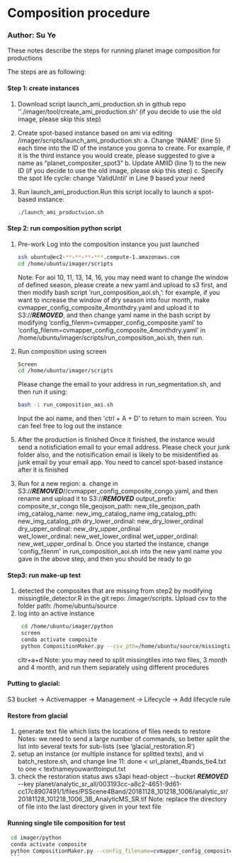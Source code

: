 # Composition procedure
### Author: Su Ye

These notes describe the steps for running planet image composition for productions

The steps are as following:
#### Step 1: create instances 
1) Download script launch_ami_production.sh in github repo ''./imager/tool/create_ami_production.sh' (if you decide to use the old image, please skip this step)

2) Create spot-based instance based on ami via editing /imager/scripts/launch_ami_production.sh:
a. Change ‘INAME’ (line 5) each time into the ID of the instance you gonna to create. For example, if it is the third instance you would create, please suggested to give a name as “planet_compositer_spot3”
b. Update AMIID (line 1) to the new ID (if you decide to use the old image, please skip this step)
c. Specify the spot life cycle: change ‘ValidUntil’ in Line 9 based your need
3) Run launch_ami_production.Run this script locally to launch a spot-based instance: 
    ```bash
    ./launch_ami_productuion.sh
    ```
#### Step 2: run composition python script
1) Pre-work 
Log into the composition instance you just launched 
    ```bash
    ssh ubuntu@ec2-**-**-**-***.compute-1.amazonaws.com
    cd /home/ubuntu/imager/scripts
    ```
    
    Note: For aoi 10, 11, 13, 14, 16, you may need want to change the window of defined season, please create a new yaml and upload to s3 first, and then modify bash script ‘run_composition_aoi.sh,’: for example, if you want to increase the window of dry season into four month, make cvmapper_config_composite_4monthdry.yaml and upload it to S3://***REMOVED***, and then change yaml name in the bash script by modifying ‘config_filenm=cvmapper_config_composite.yaml’ to ‘config_filenm=cvmapper_config_composite_4monthdry.yaml’ in  /home/ubuntu/imager/scripts/run_composition_aoi.sh, then run.

2) Run composition using screen 
    ```bash
    Screen
    cd /home/ubuntu/imager/scripts
    ```
    Please change the email to your address in run_segmentation.sh, and then run it using:
    ```bash
    bash -i run_composition_aoi.sh
    ```
    Input the aoi name, and then 'ctrl + A + D' to return to main screen. You can feel free to log out the instance 
5. After the production is finished
    Once it finished, the instance would send a notisficiation email to your email address. Please check your junk folder also, and the notisification email is likely to be misidentified as junk email by your email app.
    You need to cancel spot-based instance after it is finished

3) Run for a new region:
   a. change in S3://***REMOVED***//cvmapper_config_composite_congo.yaml, and then rename and upload it to S3://***REMOVED***
    output_prefix: composite_sr_congo
    tile_geojson_path: new_tile_geojson_path
    img_catalog_name: new_img_catalog_name
    img_catalog_pth: new_img_catalog_pth
    dry_lower_ordinal: new_dry_lower_ordinal
    dry_upper_ordinal: new_dry_upper_ordinal  
    wet_lower_ordinal: new_wet_lower_ordinal
    wet_upper_ordinal: new_wet_upper_ordinal
   b. Once you started the instance, change 'config_filenm' in run_composition_aoi.sh into the new yaml name you gave in the above step, and then you should be ready to go


#### Step3: run make-up test
1) detected the composites that are missing from step2 by modifying missingtile_detector.R in the git repo: /imager/scripts. Upload csv to the folder path: /home/ubuntu/source
2) log into an active instance
   ```bash
    cd /home/ubuntu/imager/python
    screen
    conda activate composite
    python CompositionMaker.py --csv_pth=/home/ubuntu/source/missingtiles_0902019.csv --threads_number=4
    ```
    cltr+a+d
    Note: you may need to split missingtiles into two files,  3 month and 4 month, and run them separately using different procedures

#### Putting to glacial:
S3 bucket -> Activemapper -> Management -> Lifecycle -> Add lifecycle rule

#### Restore from glacial
1) generate text file which lists the locations of files needs to restore
Notes: we need to send a large number of commands, so better split the list into several texts for sub-lists (see ‘glacial_restoration.R’)
2) setup an instance (or multiple instance for splitted texts), and vi batch_restore.sh, and change line 11: done < url_planet_4bands_tie4.txt to one < textnameyouwanttoinput.txt
3) check the restoration status
aws s3api head-object --bucket ***REMOVED*** --key planet/analytic_sr_all/003193cc-a8c2-4651-9d61-cc17c8907491/1/files/PSScene4Band/20181128_101218_1006/analytic_sr/20181128_101218_1006_3B_AnalyticMS_SR.tif
Note: replace the directory of file into the last directory given in your text file

#### Running single tile composition for test
   ```bash
    cd imager/python
    conda activate composite
    python CompositionMaker.py --config_filename=cvmapper_config_composite_congo.yaml --tile_id=680941 --bsave_ard=False
    ``` 
  
